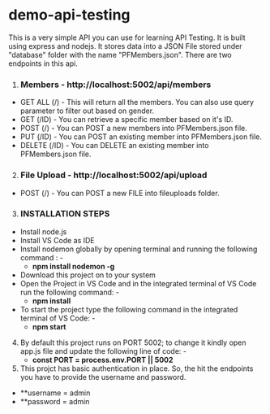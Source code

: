 # demo-api-testing

This is a very simple API you can use for learning API Testing. It is built using express and nodejs. It stores data into a JSON File stored under "database" folder with the name "PFMembers.json". There are two endpoints in this api.

1. ### Members - http://localhost:5002/api/members
  * GET ALL (/) - This will return all the members. You can also use query parameter to filter out based on gender.
  * GET (/ID) - You can retrieve a specific member based on it's ID.
  * POST (/) - You can POST a new members into PFMembers.json file.
  * PUT (/ID) - You can POST an existing member into PFMembers.json file.
  * DELETE (/ID) - You can DELETE an existing member into PFMembers.json file.
2. ### File Upload - http://localhost:5002/api/upload
  * POST (/) - You can POST a new FILE into fileuploads folder.
3. ### INSTALLATION STEPS
  * Install node.js
  * Install VS Code as IDE
  * Install nodemon globally by opening terminal and running the following command : -
    - **npm install nodemon -g**
  * Download this project on to your system
  * Open the Project in VS Code and in the integrated terminal of VS Code run the following command: -
    - **npm install**
  * To start the project type the following command in the integrated terminal of VS Code: -
    - **npm start**
4. By default this project runs on PORT 5002; to change it kindly open app.js file and update the following line of code: -
    - **const PORT = process.env.PORT || 5002**
5. This projct has basic authentication in place. So, the hit the endpoints you have to provide the username and password.
  - **username = admin
  - **password = admin
